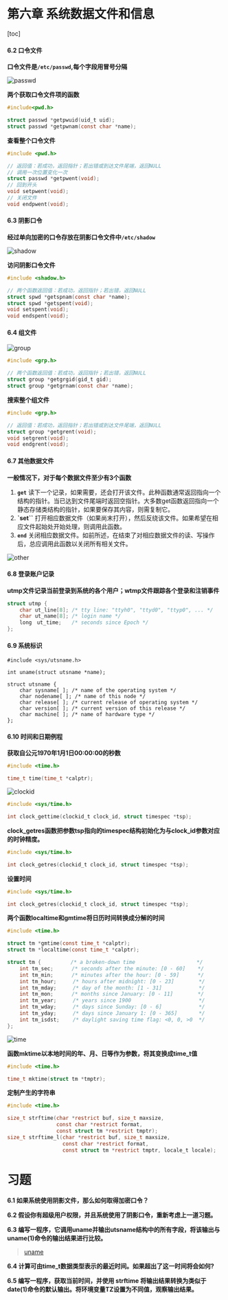 # 第六章 系统数据文件和信息

[toc]

#### 6.2 口令文件

**口令文件是`/etc/passwd`,每个字段用冒号分隔**

![passwd](./passwd.png)

**两个获取口令文件项的函数**

```c
#include<pwd.h>

struct passwd *getpwuid(uid_t uid);
struct passwd *getpwnam(const char *name);
```

**查看整个口令文件**

```c
#include <pwd.h>

// 返回值：若成功，返回指针；若出错或到达文件尾端，返回NULL
// 调用一次位置变化一次
struct passwd *getpwent(void);
// 回到开头
void setpwent(void);
// 关闭文件
void endpwent(void);
```

#### 6.3 阴影口令

**经过单向加密的口令存放在阴影口令文件中`/etc/shadow`**

![shadow](./shadow.png)

**访问阴影口令文件**

```c
#include <shadow.h>

// 两个函数返回值：若成功，返回指针；若出错，返回NULL
struct spwd *getspnam(const char *name);
struct spwd *getspent(void);
void setspent(void);
void endspent(void);
```

#### 6.4 组文件

![group](./group.png)

```c
#include <grp.h>

// 两个函数返回值：若成功，返回指针；若出错，返回NULL
struct group *getgrgid(gid_t gid);
struct group *getgrnam(const char *name);
```

**搜索整个组文件**

```c
#include <grp.h>

// 返回值：若成功，返回指针；若出错或到达文件尾端，返回NULL
struct group *getgrent(void);
void setgrent(void);
void endgrent(void);
```

#### 6.7 其他数据文件

**一般情况下，对于每个数据文件至少有3个函数**

1. **`get`** 读下一个记录，如果需要，还会打开该文件。此种函数通常返回指向一个结构的指针。当已达到文件尾端时返回空指针。大多数get函数返回指向一个静态存储类结构的指针，如果要保存其内容，则需复制它。
2. **`set``** 打开相应数据文件（如果尚末打开），然后反绕该文件。如果希望在相应文件起始处开始处理，则调用此函数。
3. **`end`** 关闭相应数据文件。如前所述，在结束了对相应数据文件的读、写操作后，总应调用此函数以关闭所有相关文件。

![other](./other.png)

#### 6.8 登录账户记录

**utmp文件记录当前登录到系统的各个用户；wtmp文件跟踪各个登录和注销事件**

```c
struct utmp {
    char ut_line[8]; /* tty line: "ttyh0", "ttyd0", "ttyp0", ... */
    char ut_name[8]; /* login name */
    long　ut_time;　　/* seconds since Epoch */
};
```

#### 6.9 系统标识

```
#include <sys/utsname.h>

int uname(struct utsname *name);

struct utsname {
    char sysname[ ]; /* name of the operating system */
    char nodename[ ]; /* name of this node */
    char release[ ]; /* current release of operating system */
    char version[ ]; /* current version of this release */
    char machine[ ]; /* name of hardware type */
};
```

#### 6.10 时间和日期例程

**获取自公元1970年1月1日00:00:00的秒数**

```c
#include <time.h>

time_t time(time_t *calptr);
```

![clockid](./clockid.png)

```c
#include <sys/time.h>

int clock_gettime(clockid_t clock_id, struct timespec *tsp);
```

**clock_getres函数把参数tsp指向的timespec结构初始化为与clock_id参数对应的时钟精度。**

```c
#include <sys/time.h>

int clock_getres(clockid_t clock_id, struct timespec *tsp);
```

**设置时间**

```c
#include <sys/time.h>

int clock_getres(clockid_t clock_id, struct timespec *tsp);
```

**两个函数localtime和gmtime将日历时间转换成分解的时间**

```c
#include <time.h>

struct tm *gmtime(const time_t *calptr);
struct tm *localtime(const time_t *calptr);
```

```c
struct tm {　　　　   /* a broken-down time                    */
    int tm_sec;　　　 /* seconds after the minute: [0 - 60]    */
    int tm_min;　　　 /* minutes after the hour: [0 - 59]      */
    int tm_hour;　　  /* hours after midnight: [0 - 23]        */
    int tm_mday;　　  /* day of the month: [1 - 31]            */
    int tm_mon;　　　 /* months since January: [0 - 11]        */
    int tm_year;　　  /* years since 1900                      */
    int tm_wday;　　  /* days since Sunday: [0 - 6]            */
    int tm_yday;　　  /* days since January 1: [0 - 365]       */
    int tm_isdst;　　 /* daylight saving time flag: <0, 0, >0  */
};
```

![time](./time.png)

**函数mktime以本地时间的年、月、日等作为参数，将其变换成time_t值**

```c
#include <time.h>

time_t mktime(struct tm *tmptr);
```

**定制产生的字符串**

```c
#include <time.h>

size_t strftime(char *restrict buf, size_t maxsize,
                const char *restrict format,
                const struct tm *restrict tmptr);
size_t strftime_l(char *restrict buf, size_t maxsize,
                  const char *restrict format,
                  const struct tm *restrict tmptr, locale_t locale);
```

# 习题

**6.1 如果系统使用阴影文件，那么如何取得加密口令？**

**6.2 假设你有超级用户权限，并且系统使用了阴影口令，重新考虑上一道习题。**

**6.3 编写一程序，它调用uname并输出utsname结构中的所有字段，将该输出与uname(1)命令的输出结果进行比较。**

> [uname](./use_time.c)

**6.4 计算可由time_t数据类型表示的最近时间。如果超出了这一时间将会如何?**

**6.5 编写一程序，获取当前时间，并使用 strftime 将输出结果转换为类似于 date(1)命令的默认输出。将环境变量TZ设置为不同值，观察输出结果。**


